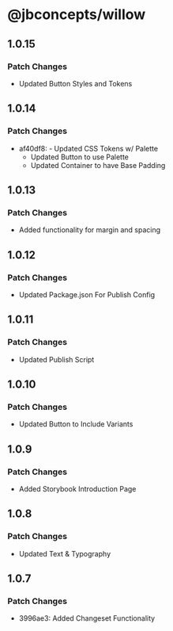 # @jbconcepts/willow

## 1.0.15

### Patch Changes

- Updated Button Styles and Tokens

## 1.0.14

### Patch Changes

- af40df8: - Updated CSS Tokens w/ Palette
  - Updated Button to use Palette
  - Updated Container to have Base Padding

## 1.0.13

### Patch Changes

- Added functionality for margin and spacing

## 1.0.12

### Patch Changes

- Updated Package.json For Publish Config

## 1.0.11

### Patch Changes

- Updated Publish Script

## 1.0.10

### Patch Changes

- Updated Button to Include Variants

## 1.0.9

### Patch Changes

- Added Storybook Introduction Page

## 1.0.8

### Patch Changes

- Updated Text & Typography

## 1.0.7

### Patch Changes

- 3996ae3: Added Changeset Functionality
